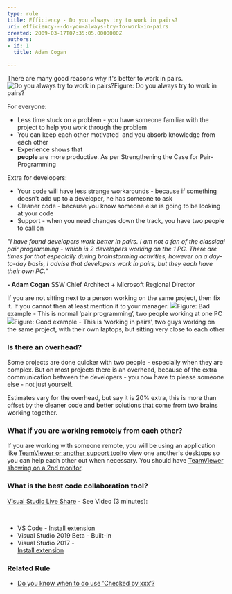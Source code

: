 ```yaml
---
type: rule
title: Efficiency - Do you always try to work in pairs?
uri: efficiency---do-you-always-try-to-work-in-pairs
created: 2009-03-17T07:35:05.0000000Z
authors:
- id: 1
  title: Adam Cogan

---
```


 ​​​​There are many good reasons why it's better to work in pairs. <br>
 ![Do you always try to work in pairs?](/PublishingImages/ProjectManagement_PairProgramming_Luge.jpg)​Figure: Do you always try to work in pairs?

For everyone:

- Less time stuck on a problem - you have someone familiar with the project to help you work through the problem
- You can keep each other motivated  and you absorb knowledge from each other
- Experience shows that <br>      **people** are more productive. As per​ Strengthening the Case for Pair-Programming


Extra for d​evelopers:

- Your code will have less strange workarounds - because if something doesn't add up to a developer, he has someone to ask
- Cleaner code - because you know someone else is going to be looking at your code
- Support - when you need changes down the track, you have two people to call on


*"I have found developers work better in pairs. I am not a fan of the classical pair programming - which is 2 developers working on the 1 PC. There are times for that especially during brainstorming activities, however on a day-to-day basis, I advise that developers work in pairs, but they each have their own PC."*

**- Adam Cogan​**
SSW Chief Architect + Microsoft Regional Director



If you are not sitting next to a person working on the same project, then fix it. If you cannot then at least mention it to your manager.
![](/PublishingImages/PairProgramming01.jpg)Figure: Bad example - This is normal ‘pair programming’, two people working at one PC![](/PublishingImages/PairProgramming02_Small.jpg)Figure: Good example - This is ‘working in pairs’, two guys working on the same project, with their own laptops, but sitting very close to each other
###  Is there an overhead?

Some projects are done quicker with two people - especially when they are complex. But on most projects there is an overhead, because of the extra communication between the developers - you now have to please someone else - not just yourself.

Estimates vary for the overhead, but say it is 20% extra, this is more than offset by the cleaner code and better solutions that come from two brains working together.

###  What if you are working remotely from each other?

If you are working with someone remote, you will be using an application like     [TeamViewer or another support tool](/_layouts/15/FIXUPREDIRECT.ASPX?WebId=3dfc0e07-e23a-4cbb-aac2-e778b71166a2&amp;TermSetId=07da3ddf-0924-4cd2-a6d4-a4809ae20160&amp;TermId=f5be979b-fa7e-4bad-8a47-60fccd308df6)to view one another's desktops so you can help each other out when necessary. You should have     [TeamViewer showing on a 2nd monitor](/_layouts/15/FIXUPREDIRECT.ASPX?WebId=3dfc0e07-e23a-4cbb-aac2-e778b71166a2&amp;TermSetId=07da3ddf-0924-4cd2-a6d4-a4809ae20160&amp;TermId=c5320def-3f58-48ef-8ffd-06a64e1d34f6).

### What is the best code collaboration tool?
[Visual Studio Live Share](https&#58;//visualstudio.microsoft.com/services/live-share/) - See Video (3 minutes): 

 






- VS Code - [Install extension](https&#58;//marketplace.visualstudio.com/items?itemName=MS-vsliveshare.vsliveshare)
- Visual Studio 2019 Beta - Built-in
- Visual Studio 2017 - <br>            [Install extension](https&#58;//marketplace.visualstudio.com/items?itemName=MS-vsliveshare.vsls-vs)​


### Related Rule​




- [​Do you know when to do use 'Checked by xxx'?​](/_layouts/15/FIXUPREDIRECT.ASPX?WebId=3dfc0e07-e23a-4cbb-aac2-e778b71166a2&amp;TermSetId=07da3ddf-0924-4cd2-a6d4-a4809ae20160&amp;TermId=b44ce620-2be6-4c95-ba62-cb6b36bfbb4a)





